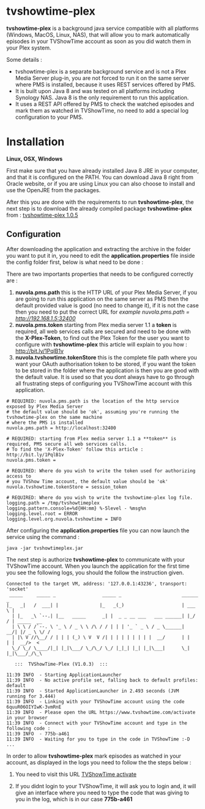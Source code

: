 tvshowtime-plex
===============

**tvshowtime-plex** is a background java service compatible with all platforms (Windows, MacOS, Linux, NAS), that will 
allow you to mark automatically episodes in your TVShowTime account as soon as you did watch them in your Plex system.

Some details : 

  - tvshowtime-plex is a separate background service and is not a Plex Media Server plug-in, you are not forced to run it
  on the same server where PMS is installed, because it uses REST services offered by PMS.
  - It is built upon Java 8 and was tested on all platforms including Synology NAS. Java 8 is the only requirement to run
  this application.
  - It uses a REST API offered by PMS to check the watched episodes and mark them as watched in TVShowTime, no need to add
  a special log configuration to your PMS.

Installation
===============

**Linux, OSX, Windows**

First make sure that you have already installed Java 8 JRE in your computer, and that it is configured on the PATH.
You can download Java 8 right from Oracle website, or if you are using Linux you can also choose to install and use the OpenJRE from the packages.

After this you are done with the requirements to run **tvshowtime-plex**, the next step is to download the already compiled package **tvshowtime-plex** from : [tvshowtime-plex 1.0.5](https://github.com/imrabti/tvshowtime-plex/releases/download/1.0.5/tvshowtime-plex-1.0.5.zip)

Configuration
-------------

After downloading the application and extracting the archive in the folder you want to put it in, you need to edit the **application.properties** file inside the config folder first, below is what need to be done : 

There are two importants properties that needs to be configured correctly are : 

1. **nuvola.pms.path** this is the HTTP URL of your Plex Media Server, if you are going to run this application on the same server as PMS then the default provided value is good (no need to change it), if it is not the case then you need to put the correct URL for _example nuvola.pms.path = http://192.168.1.5:32400_
2. **nuvola.pms.token** starting from Plex media server 1.1 a **token** is required, all web services calls are secured and need to be done with the **X-Plex-Token**, to find out the Plex Token for the user you want to configure with **tvshowtime-plex** this article will explain to you how : http://bit.ly/1PqlB1v
3. **nuvola.tvshowtime.tokenStore** this is the complete file path where you want your OAuth authorisation token to be stored, if you want the token to be stored in the folder where the application is then you are good with the default value. It is used so that you dont always have to go through all frustrating steps of configuring you TVShowTime account with this application.

```
# REQUIRED: nuvola.pms.path is the location of the http service exposed by Plex Media Server
# the default value should be 'ok', assuming you're running the tvshowtime-plex on the same machine
# where the PMS is installed
nuvola.pms.path = http://localhost:32400

# REQUIRED: starting from Plex media server 1.1 a **token** is required, PMS secure all web services calls.
# To find the 'X-Plex-Token' follow this article : http://bit.ly/1PqlB1v
nuvola.pms.token =

# REQUIRED: Where do you wish to write the token used for authorizing access to
# you TVShow Time account, the default value should be 'ok'
nuvola.tvshowtime.tokenStore = session_token

# REQUIRED: Where do you wish to write the tvshowtime-plex log file.
logging.path = /tmp/tvshowtimeplex
logging.pattern.console=%d{HH:mm} %-5level - %msg%n
logging.level.root = ERROR
logging.level.org.nuvola.tvshowtime = INFO
```

After configuring the **application.properties** file you can now launch the service using the command :

```
java -jar tvshowtimeplex.jar
```

The next step is authorize **tvshowtime-plex** to communicate with your TVShowTime account. When you launch the application for the first time you see the following logs, you should the follow the instruction given.

```
Connected to the target VM, address: '127.0.0.1:43236', transport: 'socket'
 _____     _____ _                 _____ _                      ______ _
|_   _|   /  ___| |               |_   _(_)                     | ___ \ |
  | |_   _\ `--.| |__   _____      _| |  _ _ __ ___   ___ ______| |_/ / | _____  __
  | \ \ / /`--. \ '_ \ / _ \ \ /\ / / | | | '_ ` _ \ / _ \______|  __/| |/ _ \ \/ /
  | |\ V //\__/ / | | | (_) \ V  V /| | | | | | | | |  __/      | |   | |  __/>  <
  \_/ \_/ \____/|_| |_|\___/ \_/\_/ \_/ |_|_| |_| |_|\___|      \_|   |_|\___/_/\_\

   :::  TVShowTime-Plex (V1.0.3)  :::

11:39 INFO  - Starting ApplicationLauncher
11:39 INFO  - No active profile set, falling back to default profiles: default
11:39 INFO  - Started ApplicationLauncher in 2.493 seconds (JVM running for 3.444)
11:39 INFO  - Linking with your TVShowTime account using the code 6quuR06OIYIwK-3vmRnE
11:39 INFO  - Please open the URL https://www.tvshowtime.com/activate in your browser
11:39 INFO  - Connect with your TVShowTime account and type in the following code : 
11:39 INFO  - 775b-a461
11:39 INFO  - Waiting for you to type in the code in TVShowTime :-D ...
```

In order to allow **tvshowtime-plex** mark episodes as watched in your account, as displayed in the logs you need to follow the the steps below :

1. You need to visit this URL [TVShowTime activate](https://www.tvshowtime.com/activate)

2. If you didnt login to your TVShowTime, it will ask you to login and, it will give an interface where you need to type the code that was giving to you in the log, which is in our case **775b-a461**

